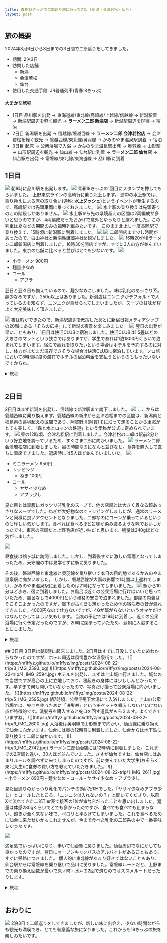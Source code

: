 ```yaml
---
title: 青春18きっぷで二郎巡り旅に行ってきた (新潟・会津若松・仙台)
layout: post
---
```


## 旅の概要

2024年8月6日から8日までの3日間で二郎巡りをしてきました。
- 期間: 2泊3日
- 訪問した店舗
  - 新潟
  - 会津若松
  - 仙台
- 使用した交通手段: JR普通列車(青春18きっぷ)

#### 大まかな旅程
- 1日目
品川駅を出発 → 東海道線/東北線/高崎線/上越線/信越線 → 新潟駅着 → 新潟駅周辺を軽く観光 → <b>ラーメン二郎 新潟店</b> → 新潟駅周辺を徘徊 → 宿泊
- 2日目
新潟駅を出発 → 信越線/磐越西線 → <b>ラーメン二郎 会津若松店</b> → 会津若松を軽く観光 → 磐越西線/東北線/奥羽線 → かみのやま温泉駅到着 → 宿泊
- 3日目
起床 → 公衆浴場で入浴 → かみのやま温泉駅出発 → 奥羽線 → 山形駅 → 山形駅周辺を観光 → 仙山線 → 仙台駅に到着 → <b>ラーメン二郎 仙台店</b> → 仙台駅を出発 → 常磐線/東北線/東海道線 → 品川駅に到着

## 1日目
![](https://m1ffyz.github.io/m1ffyz/img/posts/2024-08-22-trip/0_IMG_2503.jpg)
朝8時に品川駅を出発します。
![](https://m1ffyz.github.io/m1ffyz/img/posts/2024-08-22-trip/1_IMG_2506.jpg)
青春18きっぷの1回目にスタンプを押してもらいました。
上野東京ラインの高崎行に乗り北上します。
途中の水上駅では、乗り換えによる席の取り合い(通称: <b>水上ダッシュ</b>)というイベントが発生するので、高崎駅では先頭車両に乗っておきました。
![](https://m1ffyz.github.io/m1ffyz/img/posts/2024-08-22-trip/5_IMG_2516.jpg)
水上駅の乗り換えは先頭寄りのこの階段しかありません。
![](https://m1ffyz.github.io/m1ffyz/img/posts/2024-08-22-trip/6_IMG_2517.jpg)
水上駅から先の県境超えの区間は2両編成が多いと思うのですが、4両編成だったおかげで意外とゆったりと座れました。この列車は夏などの期間のみの臨時列車みたいです。
このまま北上し一度長岡駅で乗り換えて、15時頃に新潟駅に到着しました。
![](https://m1ffyz.github.io/m1ffyz/img/posts/2024-08-22-trip/8_IMG_2529.jpg)
![](https://m1ffyz.github.io/m1ffyz/img/posts/2024-08-22-trip/9_IMG_2533.jpg)
二郎開店まで少し時間があったので、白山神社と新潟縣護國神社を観光しました。
![](https://m1ffyz.github.io/m1ffyz/img/posts/2024-08-22-trip/0_IMG_2540.jpg)
16時20分頃ラーメン二郎新潟店に到着しました。16時30分開店ですが、すでに3人の方が並んでいました。東京の店舗に比べると並びはとても少ないです。
![](https://m1ffyz.github.io/m1ffyz/img/posts/2024-08-22-trip/1_IMG_2541.jpg)

- 小ラーメン 900円
- 麺量少なめ
- コール
  - アブラ

翌日と翌々日も備えているので、麺少なめにしました。味は乳化のあっさり系。麺少なめですが、250g以上はありました。新潟店はニンニクがデフォルトで入っているのを知らず、ニンニクが乗せられてしまいましたが、スープの甘味が程よく大変美味しく頂きました。

![](https://m1ffyz.github.io/m1ffyz/img/posts/2024-08-22-trip/4_IMG_2553.jpg)
夜は暇ができたので、新潟駅周辺を散策したあとに新宿日報メディアシップの20階にある「そらの広場」にて新潟の夜景を楽しみました。
![](https://m1ffyz.github.io/m1ffyz/img/posts/2024-08-22-trip/5_IMG_2557.jpg)
翌日の出発が早いこともあり、1日目は快活CLUBに宿泊しました。快活CLUBは1.5畳ほどの大きさのマットという狭さではありますが、学生であれば1泊1800円くらいで泊まれてしまいます。宿泊で疲れを取りたいという場合はホテルを予約するのに対し、体力がまだまだ温存できそうな場合は快活CLUBに宿泊しています。ソロ旅において8時間程度の滞在でホテルの宿泊料金を支払うというのももったいないですからね。

<details>
<summary>旅程</summary>
品川 0814 <br>
↓ 上野東京ライン 快速アーバン 高崎 <br>
1012 高崎 1024<br>
↓ 上越線 水上行<br>
1131 水上 1139<br>
↓ 上越線 長岡行<br>
1331 長岡 1339<br>
↓ 信越線 内野行<br>
1506 白山 <br>
↓ 徒歩 <br>
白山公園(白山神社) <br>
↓ 徒歩 <br>
新潟縣護國神社 <br>
↓ 徒歩 <br>
附属学校前停留所 1607 <br>
↓ 新潟交通 C20系統 <br>
1621 万代シテイ停留所 <br>
↓ 徒歩 <br>
ラーメン二郎 新潟店 <br>
↓ 徒歩 <br>
新潟駅 <br>
↓ 徒歩 <br>
新潟日報 メディアシップ <br>
↓ 徒歩 <br>
新潟日報メディアシップ停留所 2017 <br>
↓ 新潟交通 E25系統 <br>
2024 新潟駅 / 新潟 2041 <br>
↓ 越後線 内野行 <br>
2056 寺尾 <br>
↓ 徒歩<br>
快活CLUB 新潟寺尾店<br>

</details>
<br>

## 2日目
2日目はまず新潟を出発し、信越線で新津駅まで南下しました。
![](https://m1ffyz.github.io/m1ffyz/img/posts/2024-08-22-trip/6_IMG_2559.jpg)
ここからは磐越西線に乗り換えます。磐越西線の新津から会津若松までの区間は、新潟県と福島県の県境超えの区間であり、阿賀野川(阿賀川)に沿って走ることから車窓がとても美しく、「森と水とロマンの鉄道」という愛称が公式に定められています。
![](https://m1ffyz.github.io/m1ffyz/img/posts/2024-08-22-trip/7_IMG_2576.jpg)
昼の12時頃、会津若松駅に到着しました。会津若松の二郎は駅前2分という好立地を誇っているため、すぐさま二郎に向かいました。
![](https://m1ffyz.github.io/m1ffyz/img/posts/2024-08-22-trip/8_IMG_2569.jpg)
ラーメン二郎会津若松店に到着しました。昼の時間なのになんと並びなし。食券を購入して直ちに着席できました。退店時には5人ほど並んでいましいた。
![](https://m1ffyz.github.io/m1ffyz/img/posts/2024-08-22-trip/9_IMG_2570.jpg)
- ミニラーメン 950円
- トッピング
  - ねぎ 100円
- コール
  - ヤサイ少なめ
  - アブラ少し

見た目とは裏腹にガッツリ非乳化のスープで、他の店舗とは大きく異なる超あっさりなスープでした。ねぎが大好物なのでトッピングしましたが、通常のラーメンと同様に良いアクセントとなりました。二郎なのにコーンが乗っているというのも珍しい気がします。食べれば食べるほど旨味が染み渡るような味でおいしかったです。東京の店舗だと上野毛店が近い味だと思います。麺量は240gほどな気がしました。

![](https://m1ffyz.github.io/m1ffyz/img/posts/2024-08-22-trip/0_IMG_2575.jpg)

昼食後は鶴ヶ城に訪問しました。しかし、到着後すぐに激しい雷雨となってしまったため、天守閣の中は見学せずに駅に戻りました。

その後、磐越西線と東北線と奥羽線を乗り継いで本日の目的地であるかみのやま温泉駅に向かいました。
しかし、磐越西線が大雨の影響で1時間以上遅れてしまい、かみのやま温泉駅に到着したのは21時になってしまいました。
![](https://m1ffyz.github.io/m1ffyz/img/posts/2024-08-22-trip/2_IMG_2589.jpg)
駅から10分ほど歩き、宿に到着しました。お風呂は近くの公衆浴場に行けばいいと思っていたため、風呂なしで4000円という破格の安さで泊まれました。部屋の内装はそこそこよかったのですが、廊下が古く壁も薄かったため他の宿泊者の音が漏れてきました。4000円なので仕方ないですが、4Gが繋がらないというオマケだけはなんとかしてほしい気もします。
当初の予定では19時に到着し、近くの公衆浴場に行く予定だったのですが、20時に閉まっていたため、翌朝に入浴することにしました。

<details>
<summary>旅程</summary>
寺尾 0827 <br>
↓ 越後線 長岡行 <br>
0914 新津 0933 <br>
↓ 磐越西線 会津若松行 <br>
1159 会津若松<br>
↓ 徒歩<br>
ラーメン二郎 会津若松店<br>
↓ 徒歩<br>
若松駅前停留所 1300<br>
↓ まちなか周遊バス ハイカラさん<br>
1320 鶴ケ城入口停留所<br>
↓ 徒歩<br>
鶴ヶ城<br>
↓ 徒歩<br>
鶴ケ城入口停留所 1409<br>
↓ まちなか周遊バス あかべぇ<br>
1410 若松駅前 / 会津若松 1530(遅延により1550)<br>
↓ 磐越西線 快速 郡山行<br>
1635(1740) 郡山 1818<br>
↓ 東北線 福島行<br>
1904 福島 1941<br>
↓ 奥羽線 米沢行<br>
2027 米沢 2029<br>
↓ 奥羽線 山形行<br>
2101 かみのやま温泉<br>
↓ 徒歩 <br>
ホテル <br>

</details>

<br>
## 3日目
3日目は朝6時に起床しました。2日目はすでに日没していたためわからなかったのですが、ホテル周辺は風情豊かな温泉街でした。
![](https://m1ffyz.github.io/m1ffyz/img/posts/2024-08-22-trip/3_IMG_2593.jpg)
![](https://m1ffyz.github.io/m1ffyz/img/posts/2024-08-22-trip/4_IMG_2594.jpg)
ホテルを出発し、まずは上山城に行きました。城なので当然ですが高台の上に立地しており、寝起きの身体には少ししんどかったです。早すぎて何も開いていなかったので、写真だけ撮って公衆浴場に向かいました。
![](https://m1ffyz.github.io/m1ffyz/img/posts/2024-08-22-trip/5_IMG_2595.jpg)
朝7時頃、公衆浴場下大湯にて入浴しました。上山の公衆浴場では、蛇口を使うために「洗髪券」というチケットを購入しないといけない点が特徴的です。洗髪券を購入すると蛇口を回す道具がもらえます。よくできていますね。
![](https://m1ffyz.github.io/m1ffyz/img/posts/2024-08-22-trip/6_IMG_2600.jpg)
入浴後は奥羽線で山形駅まで向かい、仙山線に乗り換えて仙台に向かいます。仙台には昼の12時前に到着しました。仙台からは地下鉄に乗り換えて二郎に向かいます。
![](https://m1ffyz.github.io/m1ffyz/img/posts/2024-08-22-trip/0_IMG_2742.jpg)
ラーメン二郎仙台店には12時頃に到着しました。これまでの2店舗と違い、30人ほど並んでいました。さすが仙台ですね。仙台店にはあまりルールを調べずに来てしまったのですが、前に並んでいた大学生(おそらく東北大生)に食券の買い方を教えていただきました。
![](https://m1ffyz.github.io/m1ffyz/img/posts/2024-08-22-trip/1_IMG_2611.jpg)
- 小ラーメン 890円
- 麺少なめ
- コール
  - ヤサイ少なめ
  - アブラ少し

見た目通りのがっつり乳化でパンチの効いた1杯でした。「ヤサイ少なめアブラ少し」とコールしたところ、「ニンニクは入れないの？」と聞いてくださり、以前Xで流れてきた二郎Tier表で接客の1位が仙台店だったことを思い出しました。麺量は体感280gくらいでとても多かったのですが、食べても食べても止まらない、飽きが全く来ない味で、ペロリと平らげてしまいました。これを食べるために仙台に来たせいかもしれませんが、今まで食べた乳化の二郎系の中で一番美味しかったです。

![](https://m1ffyz.github.io/m1ffyz/img/posts/2024-08-22-trip/2_IMG_2613.jpg)

満足感でいっぱいになり、歩いて仙台駅に戻りました。仙台周辺でなにかしても良かったのですが、翌日にオープンキャンパスのアルバイトがあることもあり、すぐに帰路につきました。
個人的に東北線があまり好きではないこともあり、仙台駅からは常磐線を乗り継いで品川に戻りました。常磐線ルートだと、上野までの乗り換え回数が最小で原ノ町・水戸の2回で済むのでオススメルートだったりします。

<details>
<summary>旅程</summary>
ホテル<br>
↓ 徒歩<br>
上山城<br>
↓ 徒歩<br>
公衆浴場下大湯<br>
↓ 徒歩<br>
ホテル<br>
↓ 徒歩<br>
かみのやま温泉 0841<br>
↓ 奥羽線 山形行<br>
0853 山形<br>
↓ 徒歩<br>
霞城公園<br>
↓ 徒歩<br>
霞城セントラル 展望ロビー<br>
↓ 徒歩<br>
山形 1012<br>
↓ 仙山線 快速 仙台行<br>
1135 仙台 1154<br>
↓ 仙台市地下鉄東西線 八木山動物公園行<br>
1156 青葉通一丁目<br>
↓ 徒歩<br>
ラーメン二郎 仙台店<br>
↓ 徒歩<br>
仙台 1440<br>
↓ 常磐線 原ノ町行<br>
1609 原ノ町 1620<br>
↓ 常磐線 水戸行<br>
1934 水戸 1940<br>
↓ 常磐線 上野行<br>
2146 上野 2154<br>
↓ 上野東京ライン 国府津行<br>
2211 品川<br>

</details>

<br>

## おわりに
![](https://m1ffyz.github.io/m1ffyz/img/posts/2024-08-22-trip/0_IMG_2625.jpg)
2泊3日で二郎巡りをしてきましたが、新しい味に出会え、少ない時間ながらも観光も満喫でき、とても有意義な旅になりました。これからも18きっぷの旅を楽しみたいです。